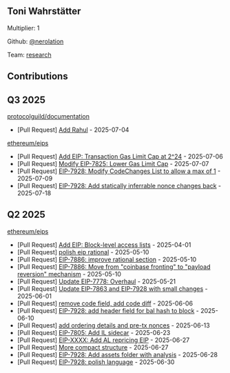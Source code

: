 
## Toni Wahrstätter
Multiplier: 1

Github: [@nerolation](https://github.com/nerolation)

Team: [research](https://github.com/nerolation/pglanding-nerolation)

## Contributions

## Q3 2025


[protocolguild/documentation](https://github.com/protocolguild/documentation)
* [Pull Request] [Add Rahul](https://github.com/protocolguild/documentation/pull/368) - 2025-07-04

[ethereum/eips](https://github.com/ethereum/eips)
* [Pull Request] [Add EIP: Transaction Gas Limit Cap at 2^24](https://github.com/ethereum/EIPs/pull/9984) - 2025-07-06
* [Pull Request] [Modify EIP-7825: Lower Gas Limit Cap](https://github.com/ethereum/EIPs/pull/9986) - 2025-07-07
* [Pull Request] [EIP-7928: Modify CodeChanges List to allow a max of 1](https://github.com/ethereum/EIPs/pull/9994) - 2025-07-09
* [Pull Request] [EIP-7928: Add statically inferrable nonce changes back](https://github.com/ethereum/EIPs/pull/10031) - 2025-07-18
## Q2 2025

[ethereum/eips](https://github.com/ethereum/eips)
* [Pull Request] [Add EIP: Block-level access lists](https://github.com/ethereum/EIPs/pull/9580) - 2025-04-01
* [Pull Request] [polish eip rational](https://github.com/ethereum/EIPs/pull/9758) - 2025-05-10
* [Pull Request] [EIP-7886: improve rational section](https://github.com/ethereum/EIPs/pull/9757) - 2025-05-10
* [Pull Request] [EIP-7886: Move from "coinbase fronting" to "payload reversion" mechanism](https://github.com/ethereum/EIPs/pull/9756) - 2025-05-10
* [Pull Request] [Update EIP-7778: Overhaul](https://github.com/ethereum/EIPs/pull/9802) - 2025-05-21
* [Pull Request] [Update EIP-7863 and EIP-7928 with small changes](https://github.com/ethereum/EIPs/pull/9846) - 2025-06-01
* [Pull Request] [remove code field, add code diff](https://github.com/ethereum/EIPs/pull/9864) - 2025-06-06
* [Pull Request] [EIP-7928: add header field for bal hash to block](https://github.com/ethereum/EIPs/pull/9885) - 2025-06-10
* [Pull Request] [add ordering details and pre-tx nonces](https://github.com/ethereum/EIPs/pull/9896) - 2025-06-13
* [Pull Request] [EIP-7805: Add IL sidecar](https://github.com/ethereum/EIPs/pull/9925) - 2025-06-23
* [Pull Request] [EIP-XXXX: Add AL repricing EIP](https://github.com/ethereum/EIPs/pull/9946) - 2025-06-27
* [Pull Request] [More compact structure](https://github.com/ethereum/EIPs/pull/9944) - 2025-06-27
* [Pull Request] [EIP-7928: Add assets folder with analysis](https://github.com/ethereum/EIPs/pull/9948) - 2025-06-28
* [Pull Request] [EIP-7928: polish language](https://github.com/ethereum/EIPs/pull/9954) - 2025-06-30
